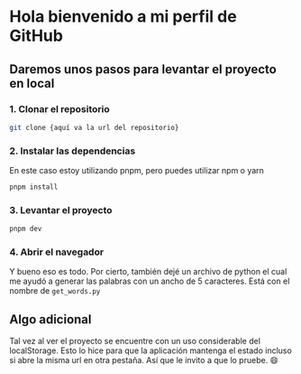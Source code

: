 # Hola bienvenido a mi perfil de GitHub

## Daremos unos pasos para levantar el proyecto en local

### 1. Clonar el repositorio

```bash
git clone {aquí va la url del repositorio}
```

### 2. Instalar las dependencias

En este caso estoy utilizando pnpm, pero puedes utilizar npm o yarn

```bash
pnpm install
```

### 3. Levantar el proyecto

```bash
pnpm dev
```

### 4. Abrir el navegador

Y bueno eso es todo. Por cierto, también dejé un archivo de python el cual me ayudó a generar las palabras con un ancho de 5 caracteres. Está con el nombre de `get_words.py`

## Algo adicional

Tal vez al ver el proyecto se encuentre con un uso considerable del localStorage. Esto lo hice para que la aplicación mantenga el estado incluso si abre la misma url en otra pestaña. Así que le invito a que lo pruebe. 😄

